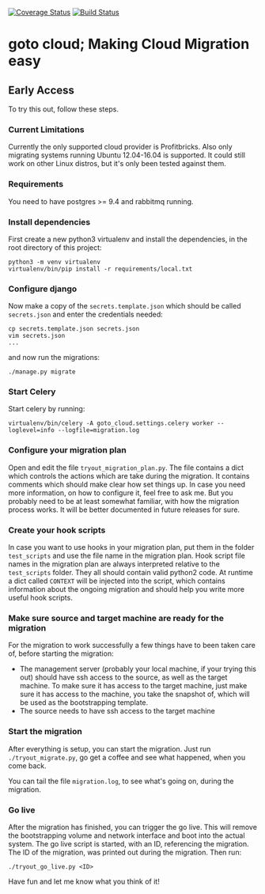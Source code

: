 [![Coverage Status](https://coveralls.io/repos/github/jdepoix/goto_cloud/badge.svg?branch=development)](https://coveralls.io/github/jdepoix/goto_cloud?branch=development) [![Build Status](https://travis-ci.org/jdepoix/goto_cloud.svg?branch=development)](https://travis-ci.org/jdepoix/goto_cloud)
# goto cloud; Making Cloud Migration easy

## Early Access
To try this out, follow these steps.

### Current Limitations
Currently the only supported cloud provider is Profitbricks. Also only migrating systems running Ubuntu 12.04-16.04 is
supported. It could still work on other Linux distros, but it's only been tested against them.

### Requirements
You need to have postgres >= 9.4 and rabbitmq running.

### Install dependencies
First create a new python3 virtualenv and install the dependencies, in the root directory of this project:

```
python3 -m venv virtualenv
virtualenv/bin/pip install -r requirements/local.txt
```

### Configure django
Now make a copy of the `secrets.template.json` which should be called `secrets.json` and enter the credentials needed:
```
cp secrets.template.json secrets.json
vim secrets.json
...
```
and now run the migrations: 
```
./manage.py migrate
```

### Start Celery
Start celery by running:
```
virtualenv/bin/celery -A goto_cloud.settings.celery worker --loglevel=info --logfile=migration.log
```

### Configure your migration plan
Open and edit the file `tryout_migration_plan.py`. The file contains a dict which controls the actions which are take during
the migration. It contains comments which should make clear how set things up. In case you need more information, on how to
configure it, feel free to ask me. But you probably need to be at least somewhat familiar, with how the migration 
process works. It will be better documented in future releases for sure.

### Create your hook scripts
In case you want to use hooks in your migration plan, put them in the folder `test_scripts` and use the file name in the
migration plan. Hook script file names in the migration plan are always interpreted relative to the `test_scripts` 
folder. They all should contain valid python2 code. At runtime a dict called `CONTEXT` will be injected into the script,
which contains information about the ongoing migration and should help you write more useful hook scripts.

### Make sure source and target machine are ready for the migration
For the migration to work successfully a few things have to been taken care of, before starting the migration:
- The management server (probably your local machine, if your trying this out) should have ssh access to the source, as 
well as the target machine. To make sure it has access to the target machine, just make sure it has access to the
machine, you take the snapshot of, which will be used as the bootstrapping template.
- The source needs to have ssh access to the target machine

### Start the migration
After everything is setup, you can start the migration. Just run `./tryout_migrate.py`, go get a coffee and see what 
happened, when you come back.

You can tail the file `migration.log`, to see what's going on, during the migration.

### Go live
After the migration has finished, you can trigger the go live. This will remove the bootstrapping volume and network 
interface and boot into the actual system. The go live script is started, with an ID, referencing the migration. The ID 
of the migration, was printed out during the migration. Then run:

`./tryout_go_live.py <ID>`

Have fun and let me know what you think of it!